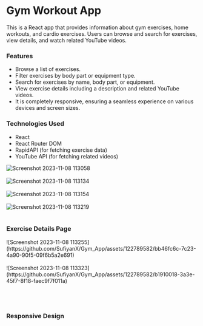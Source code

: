 <h1>Gym Workout App</h1>
<p >
  This is a React app that provides information about gym exercises, home workouts, and cardio exercises. Users can browse and search for exercises, view details, and watch related YouTube videos.
</p>
<h3>Features</h3>
 <ul>
        <li>Browse a list of exercises.</li>
        <li>Filter exercises by body part or equipment type.</li>
        <li>Search for exercises by name, body part, or equipment.</li>
        <li>View exercise details including a description and related YouTube videos.</li>
        <li>It is completely responsive, ensuring a seamless experience on various devices and screen sizes.</li>
    </ul>

<h3>Technologies Used</h3>
  <ul>
        <li>React</li>
        <li>React Router DOM</li>
        <li>RapidAPI (for fetching exercise data)</li>
        <li>YouTube API (for fetching related videos)</li>
    </ul>

![Screenshot 2023-11-08 113058](https://github.com/SufiyanX/Gym_App/assets/122789582/c5483823-d555-42a9-a56a-ae899d2d71eb)
<br></br>
![Screenshot 2023-11-08 113134](https://github.com/SufiyanX/Gym_App/assets/122789582/cbe705e5-54f6-4691-b633-a8f2474b025e)
<br></br>
![Screenshot 2023-11-08 113154](https://github.com/SufiyanX/Gym_App/assets/122789582/fcf7433a-78fb-4b9e-8c8e-0cf669680519)
<br></br>
![Screenshot 2023-11-08 113219](https://github.com/SufiyanX/Gym_App/assets/122789582/3f0ab1eb-7daa-42d3-bf4f-d6a1d1e9e8fa)
<br></br>
<h3>Exercise Details Page</h3>
![Screenshot 2023-11-08 113255](https://github.com/SufiyanX/Gym_App/assets/122789582/bb46fc6c-7c23-4a90-90f5-09f6b5a2e691)
<br></br>
![Screenshot 2023-11-08 113323](https://github.com/SufiyanX/Gym_App/assets/122789582/b1910018-3a3e-45f7-8f18-faec9f7f011a)
<br></br>
<br></br>
<h3>Responsive Design</h3>
<br></br>
<br></br>
<br></br>
<br></br>
<br></br>
<br></br>
<br></br>
